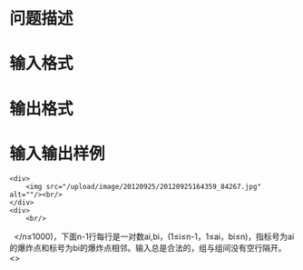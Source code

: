 

# 问题描述</b>



# </b>输入格式



# </b>输出格式


	
# </b>输入输出样例


	<div>
		<img src="/upload/image/20120925/20120925164359_84267.jpg" alt=""/><br/>
	</div>
	<div>
		<br/>
 
	</div>
</n≤1000)，下面n-1行每行是一对数ai,bi，(1≤i≤n-1，1≤ai，bi≤n)，指标号为ai的爆炸点和标号为bi的爆炸点相邻。输入总是合法的，组与组间没有空行隔开。<>
</div>
